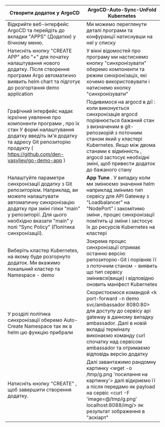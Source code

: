 | **Створити додаток у ArgoCD**                                                                                                                                                                                                                             | **ArgoCD-Auto-Sync-UnFold Kubernetes**                                                                                                                                                                                                                                                     |
|-----------------------------------------------------------------------------------------------------------------------------------------------------------------------------------------------------------------------------------------------------------|--------------------------------------------------------------------------------------------------------------------------------------------------------------------------------------------------------------------------------------------------------------------------------------------|
| Відкрийте веб-інтерфейс ArgoCD та перейдіть до вкладки "APPS" (Додатки) у бічному меню.                                                                                                                                                                   | Ми можемо переглянути деталі програми та конфуранції натиснувши на неї у списку                                                                                                                                                                                                            |
| Натисніть кнопку "CREATE APP" або "+" для початку налаштування нового додатку. Після створення програми Argo автоматично виявить helm chart та підготує до розгортання demo application                                                                   | У вікні відомостей про програму ми настиснемо кнопку "синхронізувати" оберемо компоненти та режим синхронізаціх, які хочемо використовувати і натиснемо кнопку "синхронізувати"                                                                                                            |
| Графічний інтерфейс надає ієрхічне уявлення про компоненти програми , про їх стан  У формі налаштування додатку введіть ім'я додатку та адресу Git репозиторію продукту ( https://github.com/den-vasyliev/go-demo-app )                                   | Подивимося на argocd в дії : коли виконується синхронізація argocd порівнюється бажаний стан з визначеним в git-репозиорій з поточним станом який у кластері Kubernetes. Якщо між двома станами є відмінність , argocd застосує необхідні зміні, щоб привести додаток до бажаного стану    |
| Налаштуйте параметри синхронізації додатку з Git репозиторієм. Наприклад, ви можете налаштувати автоматичну синхронізацію додатку при зміні гілки "main" у репозиторії. Для цього необхідно вказати "main" у полі "Sync Policy" (Політика синхронізації). | **App Tune** . У випадку коли ми змінюємо значення helm наприклад змінимо тип сервісу для API Gateway з "Loadbalancer" на "NodePort" і закомітимо зміни , процес синхронізації помітить ці зміни і застосує їх до ресурсів Kubernetes на кластері                                          |
| Виберіть кластер Kubernetes, на якому буде розгорнуто додаток. Ми вкажимо локальний кластер та Namespace - demo                                                                                                                                           | Зокрема процес синхронізації отримає останню версію репозиторію-Git і порівняє її з поточним станом - виявить що тип сервісу змінився(вище) і відповідно оновить маніфест Kubernetes                                                                                                       |
| У розділі політика синхронізації оберемо Auto-Сreate Namespace так як в helm цю функцію прибрали                                                                                                                                                          | Скористоємося командой <k port-forward -n demo svc/ambassador 8080:80> для доступу до сервісу api gateway в данному випадку ambassador. Далі в новій вкладці терміналу виконаємо команду curl <curl localhost:8088> спочатку над сервісом ambassador та отримаємо відповідь версію додатку |
| Натисніть кнопку "CREATE" , щоб завершити створення додатку.                                                                                                                                                                                              | Далі завантажимо рандомну картинку <wget -o /tmp/g.png 'посилання на картинку'> далі відкриємо її а після передамо як payload на сервіс <curl -F 'image=@/tmp/g.png' localhost:8088/img/> як результат зображення в "аскіарт"                                                              |
